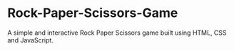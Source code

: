 # Rock-Paper-Scissors-Game
A simple and interactive Rock Paper Scissors game built using HTML, CSS and JavaScript.
